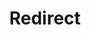 ﻿---
layout: src/layouts/Redirect.astro
title: Redirect
redirect: https://yamldoc.liuyan.wang/docs/octopus-rest-api/octopus.server.exe-command-line/watchdog
pubDate:  2023-01-01
navSearch: false
navSitemap: false
navMenu: false
---
